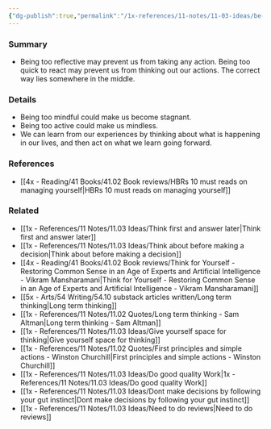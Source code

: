 ```yaml
---
{"dg-publish":true,"permalink":"/1x-references/11-notes/11-03-ideas/be-both-reflective-and-reactive/","title":"Be both reflective and reactive","created":"2024-07-03T16:53:59.175+03:00","updated":"2024-07-03T16:53:59.175+03:00"}
---
```



### Summary
- Being too reflective may prevent us from taking any action. Being too quick to react may prevent us from thinking out our actions. The correct way lies somewhere in the middle.

### Details
- Being too mindful could make us become stagnant.
- Being too active could make us mindless.
- We can learn from our experiences by thinking about what is happening in our lives, and then act on what we learn going forward.

### References
- [[4x - Reading/41 Books/41.02 Book reviews/HBRs 10 must reads on managing yourself\|HBRs 10 must reads on managing yourself]]

### Related
- [[1x - References/11 Notes/11.03 Ideas/Think first and answer later\|Think first and answer later]]
- [[1x - References/11 Notes/11.03 Ideas/Think about before making a decision\|Think about before making a decision]]
- [[4x - Reading/41 Books/41.02 Book reviews/Think for Yourself - Restoring Common Sense in an Age of Experts and Artificial Intelligence - Vikram Mansharamani\|Think for Yourself - Restoring Common Sense in an Age of Experts and Artificial Intelligence - Vikram Mansharamani]]
- [[5x - Arts/54 Writing/54.10 substack articles written/Long term thinking\|Long term thinking]]
- [[1x - References/11 Notes/11.02 Quotes/Long term thinking - Sam Altman\|Long term thinking - Sam Altman]]
- [[1x - References/11 Notes/11.03 Ideas/Give yourself space for thinking\|Give yourself space for thinking]]
- [[1x - References/11 Notes/11.02 Quotes/First principles and simple actions - Winston Churchill\|First principles and simple actions - Winston Churchill]]
- [[1x - References/11 Notes/11.03 Ideas/Do good quality Work\|1x - References/11 Notes/11.03 Ideas/Do good quality Work]]
- [[1x - References/11 Notes/11.03 Ideas/Dont make decisions by following your gut instinct\|Dont make decisions by following your gut instinct]]
- [[1x - References/11 Notes/11.03 Ideas/Need to do reviews\|Need to do reviews]]